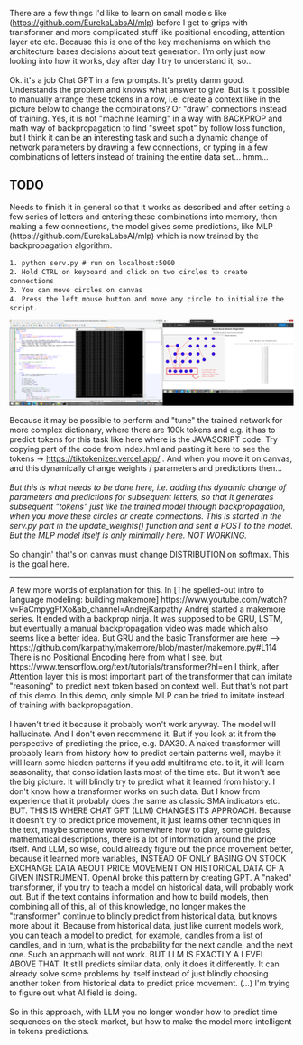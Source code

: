 There are a few things I'd like to learn on small models like (https://github.com/EurekaLabsAI/mlp) before I get to grips with transformer and more complicated stuff like 
positional encoding, attention layer etc etc. Because this is one of the key mechanisms on which the architecture bases decisions 
about text generation. I'm only just now looking into how it works, day after day I try to understand it, so... 
<br /><br />
Ok. it's a job Chat GPT in a few prompts. It's pretty damn good. Understands the problem and knows what answer to give. But is it possible 
to manually arrange these tokens in a row, i.e. create a context like in the picture below to change the combinations? Or "draw" 
connections instead of training. Yes, it is not "machine learning" in a way with BACKPROP and math way of backpropagation to find "sweet spot" by follow loss function, but I think it can be an interesting task and such a dynamic 
change of network parameters by drawing a few connections, or typing in a few combinations of letters instead of training the entire 
data set... hmm...
<h2>TODO</h2>
Needs to finish it in general so that it works as described and after setting a few series of letters and entering these combinations into memory, then making a few connections, 
the model gives some predictions, like MLP (https://github.com/EurekaLabsAI/mlp) which is now trained by the backpropagation algorithm.

```
1. python serv.py # run on localhost:5000
2. Hold CTRL on keyboard and click on two circles to create connections
3. You can move circles on canvas
4. Press the left mouse button and move any circle to initialize the script.
```

![dump](https://github.com/KarolDuracz/scratchpad/blob/main/MachineLearning/ML%20with%20EurekaLabs/25-03-2025%20-%20EurekaLabs%20practice/91%20-%2025-03-2025%20-%20cd.png?raw=true)

Because it may be possible to perform and "tune" the trained network for more complex dictionary, where there are 100k tokens and e.g. it has to predict tokens for this task like here where is the JAVASCRIPT code. Try copying part of the code from index.hml and pasting it here to see the tokens -> https://tiktokenizer.vercel.app/ . And when you move it on canvas, and this dynamically change weights / parameters and predictions then... 
<br /><br />
<i>But this is what needs to be done here, i.e. adding this dynamic change of parameters and predictions for subsequent letters, so that it generates subsequent "tokens" just like the trained model through backpropagation, when you move these circles or create connections. This is started in the serv.py part in the update_weights() function and sent a POST to the model. But the MLP model itself is only minimally here. NOT WORKING.
</i>
<br /><br />
So changin' that's on canvas must change DISTRIBUTION on softmax. This is the goal here.
<hr>
A few more words of explanation for this. In [The spelled-out intro to language modeling: building makemore] https://www.youtube.com/watch?v=PaCmpygFfXo&ab_channel=AndrejKarpathy Andrej started a makemore series. It ended with a backprop ninja. It was supposed to be GRU, LSTM, but eventually a manual backpropagation video was made which also seems like a better idea. But GRU and the basic Transformer are here --> https://github.com/karpathy/makemore/blob/master/makemore.py#L114
There is no Positional Encoding here from what I see, but https://www.tensorflow.org/text/tutorials/transformer?hl=en I think, after Attention layer this is most important part of the transformer that can imitate "reasoning" to predict next token based on context well. But that's not part of this demo. In this demo, only simple MLP can be tried to imitate instead of training with backpropagation.
<br /><br />
I haven't tried it because it probably won't work anyway. The model will hallucinate. And I don't even recommend it. But if you look at it from the perspective of predicting the price, e.g. DAX30. A naked transformer will probably learn from history how to predict certain patterns well, maybe it will learn some hidden patterns if you add multiframe etc. to it, it will learn seasonality, that consolidation lasts most of the time etc. But it won't see the big picture. It will blindly try to predict what it learned from history. I don't know how a transformer works on such data. But I know from experience that it probably does the same as classic SMA indicators etc. BUT. THIS IS WHERE CHAT GPT (LLM) CHANGES ITS APPROACH.  Because it doesn't try to predict price movement, it just learns other techniques in the text, maybe someone wrote somewhere how to play, some guides, mathematical descriptions, there is a lot of information around the price itself. And LLM, so wise, could already figure out the price movement better, because it learned more variables, INSTEAD OF ONLY BASING ON STOCK EXCHANGE DATA ABOUT PRICE MOVEMENT ON HISTORICAL DATA OF A GIVEN INSTRUMENT. OpenAI broke this pattern by creating GPT. A "naked" transformer, if you try to teach a model on historical data, will probably work out. But if the text contains information and how to build models, then combining all of this, all of this knowledge, no longer makes the "transformer" continue to blindly predict from historical data, but knows more about it. Because from historical data, just like current models work, you can teach a model to predict, for example, candles from a list of candles, and in turn, what is the probability for the next candle, and the next one. Such an approach will not work. BUT LLM IS EXACTLY A LEVEL ABOVE THAT. It still predicts similar data, only it does it differently. It can already solve some problems by itself instead of just blindly choosing another token from historical data to predict price movement. (...) I'm trying to figure out what AI field is doing.
<br /><br />
So in this approach, with LLM you no longer wonder how to predict time sequences on the stock market, but how to make the model more intelligent in tokens predictions.
